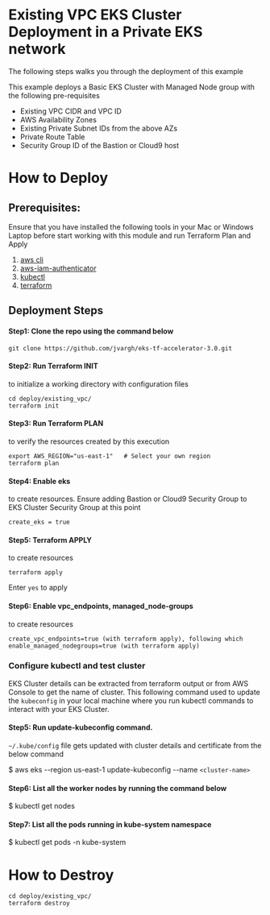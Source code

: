 # Existing VPC EKS Cluster Deployment in a Private EKS network

The following steps walks you through the deployment of this example

This example deploys a Basic EKS Cluster with Managed Node group with the following pre-requisites

- Existing VPC CIDR and VPC ID
- AWS Availability Zones
- Existing Private Subnet IDs from the above AZs
- Private Route Table
- Security Group ID of the Bastion or Cloud9 host

# How to Deploy

## Prerequisites:

Ensure that you have installed the following tools in your Mac or Windows Laptop before start working with this module and run Terraform Plan and Apply

1. [aws cli](https://docs.aws.amazon.com/cli/latest/userguide/install-cliv2.html)
2. [aws-iam-authenticator](https://docs.aws.amazon.com/eks/latest/userguide/install-aws-iam-authenticator.html)
3. [kubectl](https://Kubernetes.io/docs/tasks/tools/)
4. [terraform](https://learn.hashicorp.com/tutorials/terraform/install-cli)

## Deployment Steps

#### Step1: Clone the repo using the command below

```shell
git clone https://github.com/jvargh/eks-tf-accelerator-3.0.git
```

#### Step2: Run Terraform INIT

to initialize a working directory with configuration files

```shell
cd deploy/existing_vpc/
terraform init
```

#### Step3: Run Terraform PLAN

to verify the resources created by this execution

```shell
export AWS_REGION="us-east-1"   # Select your own region
terraform plan
```

#### Step4: Enable eks

to create resources. Ensure adding Bastion or Cloud9 Security Group to EKS Cluster Security Group at this point

```shell
create_eks = true
```

#### Step5: Terraform APPLY

to create resources

```shell
terraform apply
```

Enter `yes` to apply

#### Step6: Enable vpc_endpoints, managed_node-groups

to create resources

```shell
create_vpc_endpoints=true (with terraform apply), following which enable_managed_nodegroups=true (with terraform apply)
```


### Configure kubectl and test cluster

EKS Cluster details can be extracted from terraform output or from AWS Console to get the name of cluster. This following command used to update the `kubeconfig` in your local machine where you run kubectl commands to interact with your EKS Cluster.

#### Step5: Run update-kubeconfig command.

`~/.kube/config` file gets updated with cluster details and certificate from the below command

$ aws eks --region us-east-1 update-kubeconfig --name `<cluster-name>`

#### Step6: List all the worker nodes by running the command below

$ kubectl get nodes

#### Step7: List all the pods running in kube-system namespace

$ kubectl get pods -n kube-system

# How to Destroy

```shell
cd deploy/existing_vpc/
terraform destroy
```
